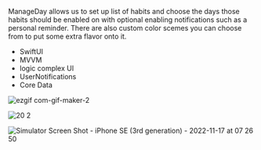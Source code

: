 ManageDay allows us to set up list of habits and choose the days those habits should be enabled on with optional enabling notifications such as a personal reminder. There are also custom color scemes you can choose from to put some extra flavor onto it.

- SwiftUI
- MVVM
- logic complex UI
- UserNotifications
- Core Data

![ezgif com-gif-maker-2](https://user-images.githubusercontent.com/92029663/202268914-f768ec24-8f5d-4377-b8d0-677f1841837d.gif)

![20 2](https://user-images.githubusercontent.com/92029663/202270117-e1a1380c-92e9-4bbb-826a-84741ae69b3a.png)

![Simulator Screen Shot - iPhone SE (3rd generation) - 2022-11-17 at 07 26 50](https://user-images.githubusercontent.com/92029663/202372756-8f0cef3b-46f8-4995-9755-ca4296a7c7a6.png)
